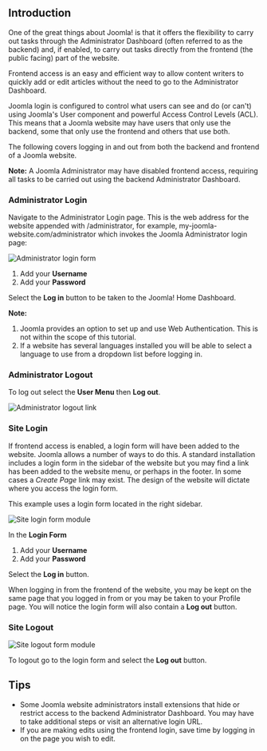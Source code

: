 <!-- Filename: J4.x:Logging_in_to_Joomla / Display title: Logging in to Joomla -->

## Introduction

One of the great things about Joomla! is that it offers the flexibility
to carry out tasks through the Administrator Dashboard (often referred
to as the backend) and, if enabled, to carry out tasks directly from the
frontend (the public facing) part of the website.

Frontend access is an easy and efficient way to allow content writers to
quickly add or edit articles without the need to go to the Administrator
Dashboard.

Joomla login is configured to control what users can see and do (or
can't) using Joomla's User component and powerful Access Control Levels
(ACL). This means that a Joomla website may have users that only use the
backend, some that only use the frontend and others that use both.

The following covers logging in and out from both the backend and
frontend of a Joomla website.

**Note:** A Joomla Administrator may have disabled frontend access,
requiring all tasks to be carried out using the backend Administrator
Dashboard.

### Administrator Login

Navigate to the Administrator Login page. This is the web address for
the website appended with /administrator, for example,
my-joomla-website.com/administrator which invokes the Joomla Administrator 
login page:

![Administrator login form](../../../en/images/getting-started/logging-in-to-joomla-administrator-login-form.png)

1.  Add your **Username**
2.  Add your **Password**

Select the **Log in** button to be taken to the Joomla! Home Dashboard.

**Note:**

1.  Joomla provides an option to set up and use Web Authentication. 
    This is not within the scope of this tutorial.
2.  If a website has several languages installed you will be able to
    select a language to use from a dropdown list before logging in.

### Administrator Logout

To log out select the **User Menu** then **Log out**.

![Administrator logout link](../../../en/images/getting-started/logging-in-to-joomla-logout-link.png)

### Site Login

If frontend access is enabled, a login form will have been added to the
website. Joomla allows a number of ways to do this. A standard
installation includes a login form in the sidebar of the website but you
may find a link has been added to the website menu, or perhaps in the
footer. In some cases a *Create Page* link may exist. The design of the
website will dictate where you access the login form.

This example uses a login form located in the right sidebar.

![Site login form module](../../../en/images/getting-started/logging-in-to-joomla-site-login-form.png)

In the **Login Form**

1.  Add your **Username**
2.  Add your **Password**

Select the **Log in** button.

When logging in from the frontend of the website, you may be kept on
the same page that you logged in from or you may be taken to your Profile page. 
You will notice the login form will also contain a **Log out** button.

### Site Logout

![Site logout form module](../../../en/images/getting-started/logging-in-to-joomla-site-logout-form.png)

To logout go to the login form and select the **Log out** button.

## Tips

- Some Joomla website administrators install extensions that hide or
  restrict access to the backend Administrator Dashboard. You may have
  to take additional steps or visit an alternative login URL.
- If you are making edits using the frontend login, save time by logging
  in on the page you wish to edit.
